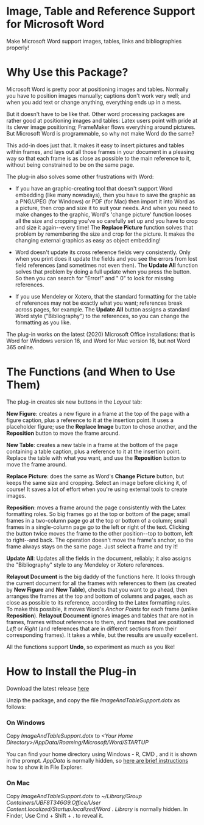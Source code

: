 # Image, Table and Reference Support for Microsoft Word

Make Microsoft Word support images, tables, links and bibliographies properly!

# Why Use this Package?

Microsoft Word is pretty poor at positioning images and tables. Normally you have to position images manually; captions don't work very well; and when you add text or change anything, everything ends up in a mess.

But it doesn't have to be like that. Other word processing packages are rather good at positioning images and tables: Latex users point with pride at its clever image positioning; FrameMaker flows everything around pictures. But Microsoft Word is programmable, so why not make Word do the same?

This add-in does just that. It makes it easy to insert pictures and tables within frames, and lays out all those frames in your document in a pleasing way so that each frame is as close as possible to the main reference to it, without being constrained to be on the same page.

The plug-in also solves some other frustrations with Word:

*  If you have an graphic-creating tool that doesn't support Word embedding (like many nowadays), then you have to save the graphic as a PNG/JPEG (for Windows) or PDF (for Mac) then import it into Word as a picture, then crop and size it to suit your needs. And when you need to make changes to the graphic, Word's 'change picture' function looses all the size and cropping you've so carefully set up and you have to crop and size it again--every time! The **Replace Picture** function solves that problem by remembering the size and crop for the picture. It makes the changing external graphics as easy as object embedding!

* Word doesn't update its cross reference fields very consistently. Only when you print does it update the fields and you see the errors from lost field references (and sometimes not even then). The **Update All** function solves that problem by doing a full update when you press the button. So then you can search for "Error!" and " 0" to look for missing references.

* If you use Mendeley or Xotero, that the standard formatting for the table of references may not be exactly what you want; references break across pages, for example. The **Update All** button assigns a standard Word style ("Bibliography") to the references, so you can change the formatting as you like.

The plug-in works on the latest (2020) Microsoft Office installations: that is Word for Windows version 16, and Word for Mac version 16, but not Word 365 online.

# The Functions (and When to Use Them)

The plug-in creates six new buttons in the *Layout* tab:

**New Figure**: creates a new figure in a frame at the top of the page with a figure caption, plus a reference to it at the insertion point. It uses a placeholder figure; use the **Replace Image** button to chose another, and the **Reposition** button to move the frame around.

**New Table**: creates a new table in a frame at the bottom of the page containing a table caption, plus a reference to it at the insertion point. Replace the table with what you want, and use the **Reposition** button to move the frame around.

**Replace Picture**: does the same as Word's **Change Picture** button, but keeps the same size and cropping. Select an image before clicking it, of course!  It saves a lot of effort when you're using external tools to create images.

**Reposition**: moves a frame around the page consistently with the Latex formatting roles. So big frames go at the top or bottom of the page; small frames in a two-column page go at the top or bottom of a column; small frames in a single-column page go to the left or right of the text. Clicking the button twice moves the frame to the other position--top to bottom, left to right--and back. The operation doesn't move the frame's anchor, so the frame always stays on the same page. Just select a frame and try it!

**Update All**: Updates all the fields in the document, reliably; it also assigns the "Bibliography" style to any Mendeley or Xotero references.

**Relayout Document** is the big daddy of the functions here. It looks through the current document for all the frames with references to them (as created by **New Figure** and **New Table**), checks 
 that you want to go ahead, then arranges the frames at the top and bottom of columns and pages, each as close as possible to its reference, according to the Latex formatting rules. To make this possible, it moves Word's *Anchor Points* for each frame (unlike **Reposition**). **Relayout Document** ignores images and tables that are not in frames, frames without references to them, and frames that are positioned *Left* or *Right* (and references that are in different sections from their corresponding frames). It takes a while, but the results are usually excellent.

All the functions support **Undo**, so experiment as much as you like!

# How to Install the Plug-in

Download the latest release [here](https://github.com/charlesweir/WordSupport/releases/download/V2.0/ReleaseV2.0.zip)

Unzip the package, and copy the file *ImageAndTableSupport.dotx* as follows:

### On Windows

Copy *ImageAndTableSupport.dotx* to *\<Your Home Directory\>/AppData/Roaming/Microsoft/Word/STARTUP*

You can find your home directory using Windows - R, CMD , and it is shown in the prompt. *AppData* is normally hidden, so [here are brief instructions](https://support.microsoft.com/en-gb/help/4028316/windows-view-hidden-files-and-folders-in-windows-10) how to show it in File Explorer. 

### On Mac

 Copy *ImageAndTableSupport.dotx* to *~/Library/Group Containers/UBF8T346G9.Office/User Content.localized/Startup.localized/Word* .
*Library* is normally hidden. In Finder, Use Cmd + Shift + . to reveal it.
